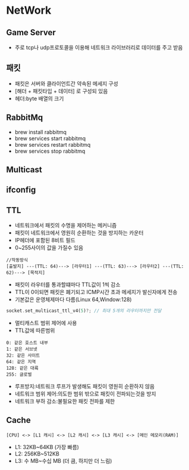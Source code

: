 # NetWork

## Game Server
- 주로 tcp나 udp프로토콜을 이용해 네트워크 라이브러리로 데이터를 주고 받음

## 패킷
- 패킷은 서버와 클라이언트간 약속된 메세지 구성
- [해더 + 패킷타입 + 데이터] 로 구성되 있음
- 헤더:byte 배열의 크기


## RabbitMq
- brew install rabbitmq 
- brew services start rabbitmq
- brew services restart rabbitmq
- brew services stop rabbitmq


## Multicast
## ifconfig

## TTL
- 네트워크에서 패킷의 수명을 제어하는 메커니즘
- 패킷이 네트워크에서 영원히 순환하는 것을 방지하는 카운터
- IP헤더에 포함된 8비트 필드
- 0~255사이의 값을 가질수 있음
```
//작동방식
[출발지] ---(TTL: 64)---> [라우터1] ---(TTL: 63)---> [라우터2] ---(TTL: 62)---> [목적지]
```
- 패킷이 라우터를 통과할떄마다 TTL값이 1씩 감소
- TTL이 0이되면 패킷은 폐기되고 ICMP시간 초과 메세지가 발신자에게 전송
- 기본값은 운영체제마다 다름(Linux 64,Window:128)
  
```rs
socket.set_multicast_ttl_v4(5)?; // 최대 5개의 라우터까지만 전달
```
- 멀티캐스트 범위 제어에 사용
- TTL값에 따른범위
```
0: 같은 호스트 내부
1: 같은 서브넷
32: 같은 사이트
64: 같은 지역
128: 같은 대륙
255: 글로벌
```
- 루프방지:네트워크 루프가 발생해도 패킷이 영원히 순환하지 않음
- 네트워크 범위 제어:의도한 범위 밖으로 패킷이 전파되는것을 방지
- 네트워크 부하 감소:불필요한 패킷 전파를 제한


## Cache
```
[CPU] <-> [L1 캐시] <-> [L2 캐시] <-> [L3 캐시] <-> [메인 메모리(RAM)]

```
- L1: 32KB~64KB (가장 빠름)
- L2: 256KB~512KB
- L3: 수 MB~수십 MB (더 큼, 하지만 더 느림)


